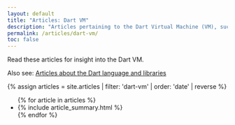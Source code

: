 ```yaml
---
layout: default
title: "Articles: Dart VM"
description: "Articles pertaining to the Dart Virtual Machine (VM), such as benchmarking, native extensions, and numeric computation"
permalink: /articles/dart-vm/
toc: false
---
```


Read these articles for insight into the Dart VM.

Also see: [Articles about the Dart language and libraries](/articles/)

<div class="break-80">
  {% assign articles = site.articles | filter: 'dart-vm' | order: 'date' | reverse %}
  <ul class="nav-list">
    {% for article in articles %}
      <li>{% include article_summary.html %}</li>
    {% endfor %}
  </ul>
</div>
